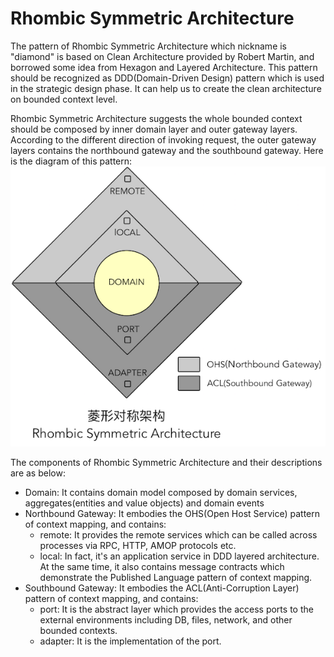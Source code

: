 # Rhombic Symmetric Architecture

The pattern of Rhombic Symmetric Architecture which nickname is "diamond" is based on Clean Architecture provided by Robert Martin, and borrowed some idea from Hexagon and Layered Architecture. This pattern should be recognized as DDD(Domain-Driven Design) pattern which is used in the strategic design phase. It can help us to create the clean architecture on bounded context level.

Rhombic Symmetric Architecture suggests the whole bounded context should be composed by inner domain layer and outer gateway layers. According to the different direction of invoking request, the outer gateway layers contains the northbound gateway and the southbound gateway. Here is the diagram of this pattern:
![Rhombic Symmetric Architecture](/doc/images/diamond.png)

The components of Rhombic Symmetric Architecture and their descriptions are as below:
* Domain: It contains domain model composed by domain services, aggregates(entities and value objects) and domain events
* Northbound Gateway: It embodies the OHS(Open Host Service) pattern of context mapping, and contains:
	* remote: It provides the remote services which can be called across processes via RPC, HTTP, AMOP protocols etc.
	* local: In fact, it's an application service in DDD layered architecture. At the same time, it also contains message contracts which demonstrate the Published Language pattern of context mapping.
* Southbound Gateway: It embodies the ACL(Anti-Corruption Layer) pattern of context mapping, and contains:
	* port: It is the abstract layer which provides the access ports to the external environments including DB, files, network, and other bounded contexts. 
	* adapter: It is the implementation of the port.       	


